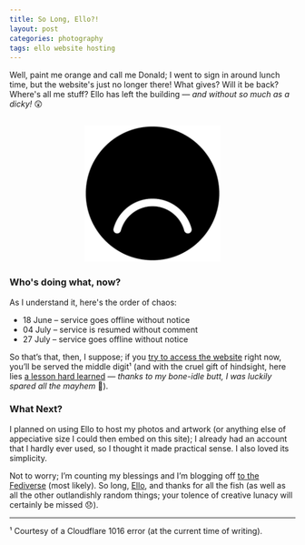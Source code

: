 ```yaml
---
title: So Long, Ello?!
layout: post
categories: photography
tags: ello website hosting
---
```


Well, paint me orange and call me Donald; I went to sign in around lunch time, but the website's just no longer there! What gives? Will it be back? Where's all me stuff? Ello has left the building — _and without so much as a dicky!_&nbsp;😲 

<div>
<center>
<img src="https://raw.githubusercontent.com/martbetz/martbetz.github.io/main/_includes/custom/ello-sad.png" style="padding-top: 15px;" class="align-center" alt="So long, Ello!" width="240">
</center>
</div>

<h3>Who's doing what, now?</h3>

As I understand it, here's the order of chaos:

- 18 June – service goes offline without notice
- 04 July – service is resumed without comment
- 27 July – service goes offline without notice

<!--So that's most certainly that, then, or so it apparently seems&nbsp;— _if&nbsp;you [try to access the website](https://www.ello.co), you'll be served the middle digit!_ ¹-->

So that’s that, then, I suppose; if you [try to access the website](https://www.ello.co) right now, you’ll be served the middle digit¹ (and with the cruel gift of hindsight, here lies [a lesson hard learned](https://danthornton.net/2023/06/is-it-goodbye-to-ello-another-niche-network-gone/#comment-34580) — _thanks to my bone-idle butt, I was luckily spared all the mayhem_&nbsp;😬).

<h3>What Next?</h3>

<!--Sadly, for a great many users of Ello, here lies [a lesson hard learned](https://danthornton.net/2023/06/is-it-goodbye-to-ello-another-niche-network-gone/#comment-34580). I&nbsp;was going to host all my shots there, along side my digital art (I already had an account, so it somewhat made practical sense). Preaching with blessings of hindsight, I was saved by my bone-idle butt; had I been otherwise inclined... 😬-->

I planned on using Ello to host my photos and artwork (or anything else of appeciative size I could then embed on this site); I already had an account that I hardly ever used, so I thought it made practical sense. I also loved its simplicity.

Not to worry; I’m counting my blessings and I’m blogging off [to the Fediverse](https://www.fediverse.to) (most likely). So long, [Ello](https://en.m.wikipedia.org/wiki/Ello_(social_network)), and thanks for all the fish (as well as all the other outlandishly random things; your tolence of creative lunacy will certainly be missed&nbsp;😞).

<hr>

¹ Courtesy of a Cloudflare 1016 error (at the current time of writing).

